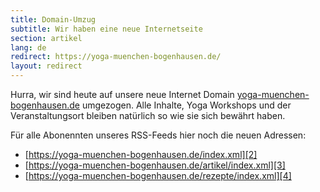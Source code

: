 ```yaml
---
title: Domain-Umzug
subtitle: Wir haben eine neue Internetseite
section: artikel
lang: de
redirect: https://yoga-muenchen-bogenhausen.de/
layout: redirect
---
```


Hurra, wir sind heute auf unsere neue Internet Domain [yoga-muenchen-bogenhausen.de][1] umgezogen. Alle Inhalte, Yoga Workshops und der Veranstaltungsort bleiben natürlich so wie sie sich bewährt haben.

Für alle Abonennten unseres RSS-Feeds hier noch die neuen Adressen:

- [https://yoga-muenchen-bogenhausen.de/index.xml][2]
- [https://yoga-muenchen-bogenhausen.de/artikel/index.xml][3]
- [https://yoga-muenchen-bogenhausen.de/rezepte/index.xml][4]

[1]: https://yoga-muenchen-bogenhausen.de
[2]: https://yoga-muenchen-bogenhausen.de/index.xml
[3]: https://yoga-muenchen-bogenhausen.de/artikel/index.xml
[4]: https://yoga-muenchen-bogenhausen.de/rezepte/index.xml